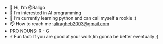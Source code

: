 - 👋 Hi, I’m @Raligo
- 👀 I’m interested in AI programming
- 🌱 I’m currently learning python and can call myself a rookie :)
- 📫 How to reach me :aliragheb2003@gmail.com
- PRO NOUNS: R - G
- ⚡ Fun fact: If you are good at your work,Im gonna be better eventually ;)

<!---
Raligo/Raligo is a ✨ special ✨ repository because its `README.md` (this file) appears on your GitHub profile.
You can click the Preview link to take a look at your changes.
--->
